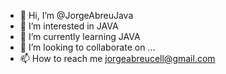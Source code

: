 - 👋 Hi, I’m @JorgeAbreuJava
- 👀 I’m interested in JAVA
- 🌱 I’m currently learning JAVA
- 💞️ I’m looking to collaborate on ...
- 📫 How to reach me jorgeabreucell@gmail.com

<!---
JorgeAbreuJava/JorgeAbreuJava is a ✨ special ✨ repository because its `README.md` (this file) appears on your GitHub profile.
You can click the Preview link to take a look at your changes.
--->
